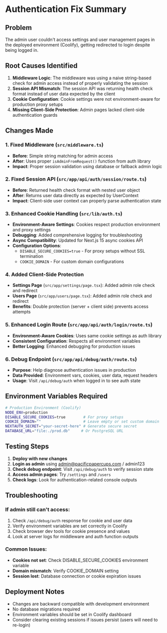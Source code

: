 # Authentication Fix Summary

## Problem
The admin user couldn't access settings and user management pages in the deployed environment (Coolify), getting redirected to login despite being logged in.

## Root Causes Identified

1. **Middleware Logic**: The middleware was using a naive string-based check for admin access instead of properly validating the session
2. **Session API Mismatch**: The session API was returning health check format instead of user data expected by the client
3. **Cookie Configuration**: Cookie settings were not environment-aware for production proxy setups
4. **Missing Client-Side Protection**: Admin pages lacked client-side authentication guards

## Changes Made

### 1. Fixed Middleware (`src/middleware.ts`)
- **Before**: Simple string matching for admin access
- **After**: Uses proper `isAdminFromRequest()` function from auth library
- **Impact**: Proper session validation using database or fallback admin logic

### 2. Fixed Session API (`src/app/api/auth/session/route.ts`)
- **Before**: Returned health check format with nested user object
- **After**: Returns user data directly as expected by UserContext
- **Impact**: Client-side user context can properly parse authentication state

### 3. Enhanced Cookie Handling (`src/lib/auth.ts`)
- **Environment-Aware Settings**: Cookies respect production environment and proxy settings
- **Debugging**: Added comprehensive logging for troubleshooting
- **Async Compatibility**: Updated for Next.js 15 async cookies API
- **Configuration Options**:
  - `DISABLE_SECURE_COOKIES=true` - For proxy setups without SSL termination
  - `COOKIE_DOMAIN` - For custom domain configurations

### 4. Added Client-Side Protection
- **Settings Page** (`src/app/settings/page.tsx`): Added admin role check and redirect
- **Users Page** (`src/app/users/page.tsx`): Added admin role check and redirect
- **Benefits**: Double protection (server + client side) prevents access attempts

### 5. Enhanced Login Route (`src/app/api/auth/login/route.ts`)
- **Environment-Aware Cookies**: Uses same cookie settings as auth library
- **Consistent Configuration**: Respects all environment variables
- **Better Logging**: Enhanced debugging for production issues

### 6. Debug Endpoint (`src/app/api/debug/auth/route.ts`)
- **Purpose**: Help diagnose authentication issues in production
- **Data Provided**: Environment vars, cookies, user data, request headers
- **Usage**: Visit `/api/debug/auth` when logged in to see auth state

## Environment Variables Required

```bash
# Production Environment (Coolify)
NODE_ENV=production
DISABLE_SECURE_COOKIES=true        # For proxy setups
COOKIE_DOMAIN=""                   # Leave empty or set custom domain
NEXTAUTH_SECRET="your-secret-here" # Generate secure secret
DATABASE_URL="file:./prod.db"     # Or PostgreSQL URL
```

## Testing Steps

1. **Deploy with new changes**
2. **Login as admin** using admin@pacificpapercups.com / admin123
3. **Check debug endpoint**: Visit `/api/debug/auth` to verify session state
4. **Access admin pages**: Try `/settings` and `/users`
5. **Check logs**: Look for authentication-related console outputs

## Troubleshooting

### If admin still can't access:
1. Check `/api/debug/auth` response for cookie and user data
2. Verify environment variables are set correctly in Coolify
3. Check browser dev tools for cookie presence and values
4. Look at server logs for middleware and auth function outputs

### Common Issues:
- **Cookies not set**: Check DISABLE_SECURE_COOKIES environment variable
- **Domain mismatch**: Verify COOKIE_DOMAIN setting
- **Session lost**: Database connection or cookie expiration issues

## Deployment Notes

- Changes are backward compatible with development environment
- No database migrations required
- Environment variables should be set in Coolify dashboard
- Consider clearing existing sessions if issues persist (users will need to re-login)